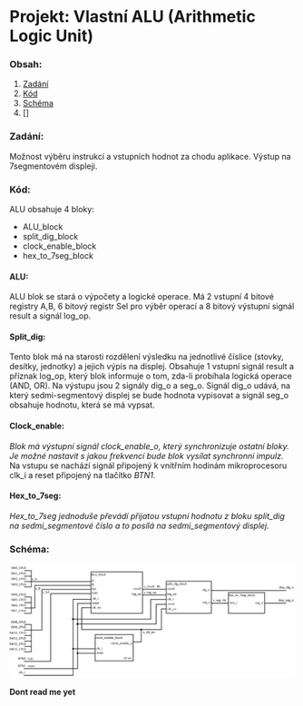 # Projekt: Vlastní ALU (Arithmetic Logic Unit)

### Obsah:
   1. [Zadání](##Zadání:)
   2. [Kód](#Kód:)
   3. [Schéma](#Schéma:)
   4. []


### Zadání:
Možnost výběru instrukcí a vstupních hodnot za chodu aplikace. Výstup na 7segmentovém displeji.

### Kód: 
ALU obsahuje 4 bloky:   
* ALU_block
* split_dig_block
* clock_enable_block
* hex_to_7seg_block

#### ALU:
ALU blok se stará o výpočety a logické operace. Má 2 vstupní 4 bitové registry A,B, 6 bitový registr Sel pro výběr operací a 8 bitový výstupní signál result a signál log_op.

#### Split_dig:
Tento blok má na starosti rozdělení výsledku na jednotlivé číslice (stovky, desítky, jednotky) a jejich výpis na displej. Obsahuje 1 vstupní signál result a příznak log_op, který blok informuje o tom, zda-li probíhala logická operace (AND, OR). Na výstupu jsou 2 signály dig_o a seg_o. Signál dig_o udává, na který sedmi-segmentový displej se bude hodnota vypisovat a signál seg_o obsahuje hodnotu, která se má vypsat.

#### Clock_enable:
_Blok má výstupní signál clock_enable_o, který synchronizuje ostatní bloky. Je možné nastavit s jakou frekvencí bude blok vysílat synchronní impulz._ Na vstupu se nachází signál připojený k vnitřním hodinám mikroprocesoru clk_i a reset připojený na tlačítko *BTN1*.

#### Hex_to_7seg:
_Hex_to_7seg jednoduše převádí přijatou vstupní hodnotu z bloku split_dig na sedmi_segmentové číslo a to posílá na sedmi_segmentový displej._

### Schéma:
![Schéma ALU](ALU_schematic.png)



**Dont read me yet**
